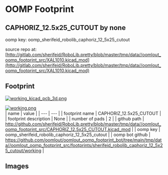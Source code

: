 # OOMP Footprint  
## CAPHORIZ_12.5x25_CUTOUT  by none  
  
oomp key: oomp_sherifeid_robolib_caphoriz_12_5x25_cutout  
  
source repo at: [http://gitlab.com/sherifeid/RoboLib.pretty/blob/master/tmp/data//oomlout_oomp_footprint_src/XAL1010.kicad_mod](http://gitlab.com/sherifeid/RoboLib.pretty/blob/master/tmp/data//oomlout_oomp_footprint_src/XAL1010.kicad_mod)  
## Footprint  
  
[![working_kicad_pcb_3d.png](working_kicad_pcb_3d_600.png)](working_kicad_pcb_3d.png)  
  
[![working.png](working_600.png)](working.png)  
| name | value | 
| --- | --- | 
| footprint name | CAPHORIZ_12.5x25_CUTOUT | 
| footprint description | None | 
| number of pads | 2 | 
| github path | http://github.com/sherifeid/RoboLib.pretty/blob/master/tmp/data//oomlout_oomp_footprint_src/CAPHORIZ_12.5x25_CUTOUT.kicad_mod | 
| oomp key | oomp_sherifeid_robolib_caphoriz_12_5x25_cutout | 
| oomp bot github | https://github.com/oomlout/oomlout_oomp_footprint_bot/tree/main/tmp/data//oomlout_oomp_footprint_src/footprints/sherifeid_robolib_caphoriz_12_5x25_cutout/working | 
## Images  
